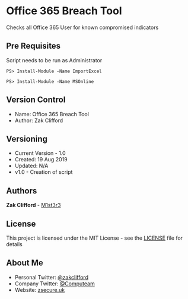 # Office 365 Breach Tool

Checks all Office 365 User for known compromised indicators

## Pre Requisites

Script needs to be run as Administrator
```
PS> Install-Module -Name ImportExcel
```
```
PS> Install-Module -Name MSOnline 
```

## Version Control
- Name: Office 365 Breach Tool
- Author: Zak Clifford 


## Versioning

- Current Version - 1.0
- Created: 19 Aug 2019
- Updated: N/A 
- v1.0 - Creation of script

## Authors

**Zak Clifford** - [M1st3r3](https://github.com/M1st3r3)

## License

This project is licensed under the MIT License - see the [LICENSE](LICENSE) file for details

## About Me

- Personal Twitter: [@zakclifford](https://twitter.com/zakclifford)
- Company Twitter: [@Computeam](https://twitter.com/computeam)
- Website: [zsecure.uk](https://zsecure.uk/)
